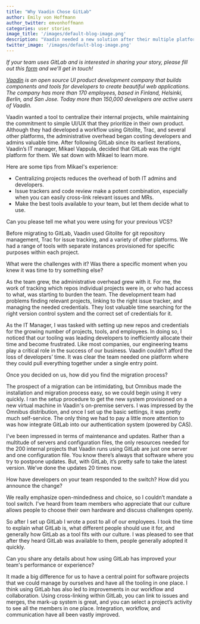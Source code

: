 ```yaml
---
title: "Why Vaadin Chose GitLab"
author: Emily von Hoffmann
author_twitter: emvonhoffmann
categories: user stories
image_title: '/images/default-blog-image.png'
description: "Vaadin needed a new solution after their multiple platforms began costing too much time and frustration."
twitter_image: '/images/default-blog-image.png'
---
```


_If your team uses GitLab and is interested in sharing your story, please fill out this [form](https://docs.google.com/a/gitlab.com/forms/d/1K8ZTS1QvSSPos6mVh1ol8ZyagInYctX3fb9eglzeK70/edit) and we’ll get in touch!_

_[Vaadin](https://vaadin.com) is an open source UI product development company that builds components and tools for developers to create beautiful web applications. The company has more than 170 employees, based in Finland, Helsinki, Berlin, and San Jose. Today more than 150,000 developers are active users of Vaadin._

Vaadin wanted a tool to centralize their internal projects, while maintaining the commitment to simple UI/UX that they prioritize in their own product. Although they had developed a workflow using Gitolite, Trac, and several other platforms, the administrative overhead began costing developers and admins valuable time. After following GitLab since its earliest iterations, Vaadin’s IT manager, Mikael Vappula, decided that GitLab was the right platform for them. We sat down with Mikael to learn more. 

Here are some tips from Mikael's experience:
* Centralizing projects reduces the overhead of both IT admins and developers. 
* Issue trackers and code review make a potent combination, especially when you can easily cross-link relevant issues and MRs. 
* Make the best tools available to your team, but let them decide what to use. 

<!-- more -->

Can you please tell me what you were using for your previous VCS?

Before migrating to GitLab, Vaadin used Gitolite for git repository management, Trac for issue tracking, and a variety of other platforms. We had a range of tools with separate instances provisioned for specific purposes within each project. 

What were the challenges with it? Was there a specific moment when you knew it was time to try something else? 

As the team grew, the administrative overhead grew with it. For me, the work of tracking which repos individual projects were in, or who had access to what, was starting to burden the team. The development team had problems finding relevant projects, linking to the right issue tracker, and managing the needed credentials. They lost valuable time searching for the right version control system and the correct set of credentials for it. 

As the IT Manager, I was tasked with setting up new repos and credentials for the growing number of projects, tools, and employees. In doing so, I noticed that our tooling was leading developers to inefficiently allocate their time and become frustrated. Like most companies, our engineering teams play a critical role in the success of our business. Vaadin couldn’t afford the loss of developers’ time. It was clear the team needed one platform where they could pull everything together under a single entry point. 

Once you decided on us, how did you find the migration process? 

The prospect of a migration can be intimidating, but Omnibus made the installation and migration process easy, so we could begin using it very quickly. I ran the setup procedure to get the new system provisioned on a new virtual machine in Vaadin's on-premise servers. I was impressed by the Omnibus distribution, and once I set up the basic settings, it was pretty much self-service. The only thing we had to pay a little more attention to was how integrate GitLab into our authentication system (powered by CAS).

I've been impressed in terms of maintenance and updates. Rather than a multitude of servers and configuration files, the only resources needed for the 200 internal projects that Vaadin runs using GitLab are just one server and one configuration file. You know there’s always that software where you try to postpone updates. But, with GitLab, it’s pretty safe to take the latest version. We’ve done the updates 20 times now.

How have developers on your team responded to the switch? How did you announce the change?

We really emphasize open-mindedness and choice, so I couldn’t mandate a tool switch. I've heard from team members who appreciate that our culture allows people to choose their own hardware and discuss challenges openly. 

So after I set up GitLab I wrote a post to all of our employees. I took the time to explain what GitLab is, what different people should use it for, and generally how GitLab as a tool fits with our culture. I was pleased to see that after they heard GitLab was available to them, people generally adopted it quickly.

Can you share any details about how using GitLab has improved your team's performance or experience? 

It made a big difference for us to have a central point for software projects that we could manage by ourselves and have all the tooling in one place. I think using GitLab has also led to improvements in our workflow and collaboration. Using cross-linking within GitLab, you can link to issues and merges, the mark-up system is great, and you can select a project’s activity to see all the members in one place. Integration, workflow, and communication have all been vastly improved. 





